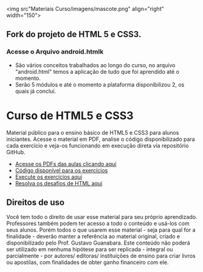 <img src"Materiais Curso/imagens/mascote.png" align="right" width="150">

## Fork do projeto de HTML 5 e CSS3.

### Acesse o Arquivo android.htmlk

* São vários conceitos trabalhados ao longo do curso, no arquivo "android.html" temos a aplicação de tudo que foi aprendido até o momento.
* Serão 5 módulos e até o momento a plataforma disponibilizou 2, os quais já concluí.



# Curso de HTML5 e CSS3

Material público para o ensino básico de HTML5 e CSS3 para alunos iniciantes. Acesse o material em PDF, analise o código disponibilizado para cada exercício e veja-os funcionando em execução direta via repositório GitHub.

* [Acesse os PDFs das aulas clicando aqui](https://github.com/gustavoguanabara/html-css/tree/master/aulas-pdf)
* [Código disponível para os exercícios](https://github.com/gustavoguanabara/html-css/tree/master/exercicios)
* [Execute os exercícios aqui](https://gustavoguanabara.github.io/html-css/exercicios/)
* [Resolva os desafios de HTML aqui](https://github.com/gustavoguanabara/html-css/tree/master/desafios)

## Direitos de uso

Você tem todo o direito de usar esse material para seu próprio aprendizado. Professores também podem ter acesso a todo o conteúdo e usá-los com seus alunos. Porém todos o que usarem esse material - seja para qual for a finalidade - deverão manter a referência ao material original, criado e disponibilizado pelo Prof. Gustavo Guanabara. Este conteúdo não poderá ser utilizado em nenhuma hipótese para ser replicada - integral ou parcialmente - por autores/ editoras/ instituições de ensino para criar livros ou apostilas, com finalidades de obter ganho financeiro com ele.
